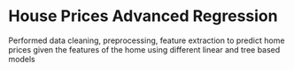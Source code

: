 # House Prices Advanced Regression
Performed data cleaning, preprocessing, feature extraction to predict home prices given the features of the home using different linear and tree based models
